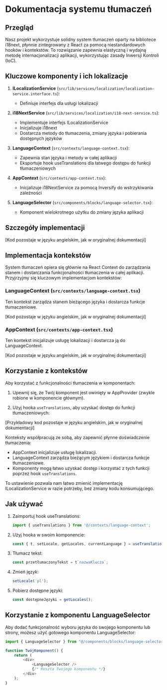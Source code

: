 # Dokumentacja systemu tłumaczeń

## Przegląd

Nasz projekt wykorzystuje solidny system tłumaczeń oparty na bibliotece i18next, płynnie zintegrowany z React za pomocą niestandardowych hooków i kontekstów. To rozwiązanie zapewnia elastyczną i wydajną metodę internacjonalizacji aplikacji, wykorzystując zasady Inwersji Kontroli (IoC).

## Kluczowe komponenty i ich lokalizacje

1. **ILocalizationService** (`src/lib/services/localization/localization-service.interface.ts`):
    - Definiuje interfejs dla usługi lokalizacji

2. **i18NextService** (`src/lib/services/localization/i18-next-service.ts`):
    - Implementuje interfejs ILocalizationService
    - Inicjalizuje i18next
    - Dostarcza metody do tłumaczenia, zmiany języka i pobierania dostępnych języków

3. **LanguageContext** (`src/contexts/language-context.tsx`):
    - Zapewnia stan języka i metody w całej aplikacji
    - Eksportuje hook useTranslations dla łatwego dostępu do funkcji tłumaczeniowych

4. **AppContext** (`src/contexts/app-context.tsx`):
    - Inicjalizuje i18NextService za pomocą Inversify do wstrzykiwania zależności

5. **LanguageSelector** (`src/components/blocks/language-selector.tsx`):
    - Komponent wielokrotnego użytku do zmiany języka aplikacji

## Szczegóły implementacji

[Kod pozostaje w języku angielskim, jak w oryginalnej dokumentacji]

## Implementacja kontekstów

System tłumaczeń opiera się głównie na React Context do zarządzania stanem i dostarczania funkcjonalności tłumaczenia w całej aplikacji. Przyjrzyjmy się kluczowym implementacjom kontekstów:

### LanguageContext (`src/contexts/language-context.tsx`)

Ten kontekst zarządza stanem bieżącego języka i dostarcza funkcje tłumaczeniowe.

[Kod pozostaje w języku angielskim, jak w oryginalnej dokumentacji]

### AppContext (`src/contexts/app-context.tsx`)

Ten kontekst inicjalizuje usługę lokalizacji i dostarcza ją do LanguageContext.

[Kod pozostaje w języku angielskim, jak w oryginalnej dokumentacji]

## Korzystanie z kontekstów

Aby korzystać z funkcjonalności tłumaczenia w komponentach:

1. Upewnij się, że Twój komponent jest owinięty w AppProvider (zwykle robione w komponencie głównym).

2. Użyj hooka `useTranslations`, aby uzyskać dostęp do funkcji tłumaczeniowych:

[Przykładowy kod pozostaje w języku angielskim, jak w oryginalnej dokumentacji]

Konteksty współpracują ze sobą, aby zapewnić płynne doświadczenie tłumaczenia:
- AppContext inicjalizuje usługę lokalizacji.
- LanguageContext zarządza bieżącym językiem i dostarcza funkcje tłumaczeniowe.
- Komponenty mogą łatwo uzyskać dostęp i korzystać z tych funkcji poprzez hook `useTranslations`.

To ustawienie pozwala nam łatwo zmienić implementację ILocalizationService w razie potrzeby, bez zmiany kodu konsumującego.

## Jak używać

1. Zaimportuj hook useTranslations:
   ```typescript
   import { useTranslations } from '@/contexts/language-context';
   ```

2. Użyj hooka w swoim komponencie:
   ```typescript
   const { t, setLocale, getLocales, currentLanguage } = useTranslations('NazwaPrzestrzeniNazw');
   ```

3. Tłumacz tekst:
   ```typescript
   const przetłumaczonyTekst = t`nazwaKlucza`;
   ```

4. Zmień język:
   ```typescript
   setLocale('pl');
   ```

5. Pobierz dostępne języki:
   ```typescript
   const dostępneJęzyki = getLocales();
   ```

## Korzystanie z komponentu LanguageSelector

Aby dodać funkcjonalność wyboru języka do swojego komponentu lub strony, możesz użyć gotowego komponentu LanguageSelector:

```typescript
import { LanguageSelector } from "@/components/blocks/language-selector";

function TwójKomponent() {
    return (
        <div>
            <LanguageSelector />
            {/* Reszta Twojego komponentu */}
        </div>
    );
}
```